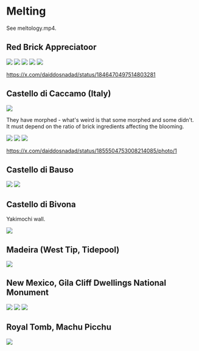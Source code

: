# Melting

See meltology.mp4.

## Red Brick Appreciatoor

![](img/sunyaragi.jpeg)
![](img/redbrick.jpeg)
![](img/redbrick2.jpeg)
![](img/redbrick3.jpeg)
![](img/redbrick4.jpeg)

https://x.com/daiddosnadad/status/1846470497514803281

## Castello di Caccamo (Italy)

![](img/melted-bricks.jpeg)

They have morphed - what's weird is that some morphed and some didn't. It must depend on the ratio of brick ingredients affecting the blooming.

![](img/caccamo1.jpeg)
![](img/caccamo2.jpeg)
![](img/caccamo3.jpeg)

https://x.com/daiddosnadad/status/1855504753008214085/photo/1

## Castello di Bauso

![](img/castello-bauso.jpeg)
![](img/castello-bauso2.jpeg)

## Castello di Bivona

Yakimochi wall.

![](img/castello-bivona.jpeg)

## Madeira (West Tip, Tidepool)

![](img/madeira.jpg)

## New Mexico, Gila Cliff Dwellings National Monument

![](img/new-mexico1.jpeg)
![](img/new-mexico2.jpeg)
![](img/new-mexico3.jpeg)

## Royal Tomb, Machu Picchu

![](img/royal-tomb-machu-picchu.jpeg)